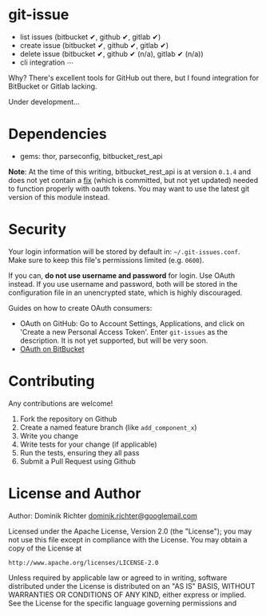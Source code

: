 # git-issue

* list issues (bitbucket ✔, github ✔, gitlab ✔)
* create issue (bitbucket ✔, github ✔, gitlab ✔)
* delete issue (bitbucket ✔, github ✔ (n/a), gitlab ✔ (n/a))
* cli integration ⋯

Why? There's excellent tools for GitHub out there, but I found integration for BitBucket or Gitlab lacking.

Under development...

# Dependencies

* gems: thor, parseconfig, bitbucket_rest_api

**Note**: At the time of this writing, bitbucket_rest_api is at version `0.1.4` and does not yet contain a [fix](https://github.com/vongrippen/bitbucket/commit/2098997cc102e8f5cf584df7d21c3303b518128c) (which is committed, but not yet updated) needed to function properly with oauth tokens. You may want to use the latest git version of this module instead.


# Security

Your login information will be stored by default in: `~/.git-issues.conf`. Make sure to keep this file's permissions limited (e.g. `0600`).

If you can, **do not use username and password** for login. Use OAuth instead. If you use username and password, both will be stored in the configuration file in an unencrypted state, which is highly discouraged.

Guides on how to create OAuth consumers:

* OAuth on GitHub: Go to Account Settings, Applications, and click on 'Create a new Personal Access Token'. Enter `git-issues` as the description. It is not yet supported, but will be very soon.
* [OAuth on BitBucket](https://confluence.atlassian.com/display/BITBUCKET/OAuth+on+Bitbucket)


# Contributing

Any contributions are welcome!

1. Fork the repository on Github
2. Create a named feature branch (like `add_component_x`)
3. Write you change
4. Write tests for your change (if applicable)
5. Run the tests, ensuring they all pass
6. Submit a Pull Request using Github


# License and Author

Author: Dominik Richter <dominik.richter@googlemail.com>

Licensed under the Apache License, Version 2.0 (the "License");
you may not use this file except in compliance with the License.
You may obtain a copy of the License at

    http://www.apache.org/licenses/LICENSE-2.0

Unless required by applicable law or agreed to in writing, software
distributed under the License is distributed on an "AS IS" BASIS,
WITHOUT WARRANTIES OR CONDITIONS OF ANY KIND, either express or implied.
See the License for the specific language governing permissions and
